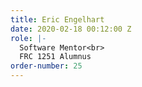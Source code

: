 ```yaml
---
title: Eric Engelhart
date: 2020-02-18 00:12:00 Z
role: |-
  Software Mentor<br>
  FRC 1251 Alumnus
order-number: 25
---
```


